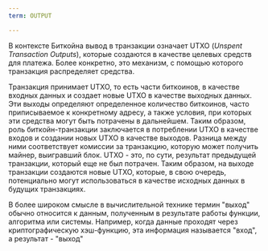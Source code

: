 ```yaml
---
term: OUTPUT

---
```

В контексте Биткойна вывод в транзакции означает UTXO (*Unspent Transaction Outputs*), которые создаются в качестве целевых средств для платежа. Более конкретно, это механизм, с помощью которого транзакция распределяет средства.

Транзакция принимает UTXO, то есть части биткоинов, в качестве входных данных и создает новые UTXO в качестве выходных данных. Эти выходы определяют определенное количество биткоинов, часто приписываемое к конкретному адресу, а также условия, при которых эти средства могут быть потрачены в дальнейшем. Таким образом, роль биткойн-транзакции заключается в потреблении UTXO в качестве входов и создании новых UTXO в качестве выходов. Разница между ними соответствует комиссии за транзакцию, которую может получить майнер, выигравший блок. UTXO - это, по сути, результат предыдущей транзакции, который еще не был потрачен. Таким образом, на выходе транзакции создаются новые UTXO, которые, в свою очередь, потенциально могут использоваться в качестве исходных данных в будущих транзакциях.

В более широком смысле в вычислительной технике термин "выход" обычно относится к данным, полученным в результате работы функции, алгоритма или системы. Например, когда данные проходят через криптографическую хэш-функцию, эта информация называется "вход", а результат - "выход"